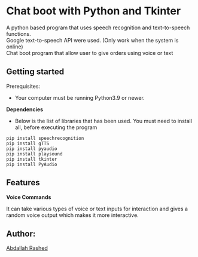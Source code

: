 # Chat boot with Python and Tkinter

A python based program that uses speech recognition and text-to-speech functions.</br>
Google text-to-speech API were used. (Only work when the system is online)</br>
Chat boot program that allow user to give orders using voice or text

## Getting started

Prerequisites:

- Your computer must be running Python3.9 or newer.

**Dependencies**

- Below is the list of libraries that has been used. You must need to install all, before executing the program

```
pip install speechrecognition
pip install gTTS
pip install pyaudio
pip install playsound
pip install tkinter
pip install PyAudio
```

## Features

**Voice Commands**

It can take various types of voice or text inputs for interaction and gives a random voice output which makes it more interactive.

## Author:

[Abdallah Rashed](https://github.com/Abdallahhany)
